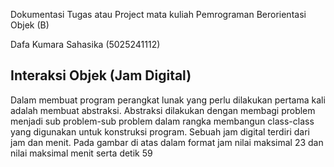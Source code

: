 Dokumentasi Tugas atau Project mata kuliah Pemrograman Berorientasi Objek (B)

Dafa Kumara Sahasika (5025241112)

## Interaksi Objek (Jam Digital)

Dalam membuat program perangkat lunak yang perlu dilakukan pertama kali adalah membuat abstraksi. Abstraksi dilakukan dengan membagi problem menjadi sub problem-sub problem dalam rangka membangun class-class yang digunakan untuk konstruksi program. Sebuah jam digital terdiri dari jam dan menit. Pada gambar di atas dalam format jam nilai maksimal 23 dan nilai maksimal menit serta detik 59
